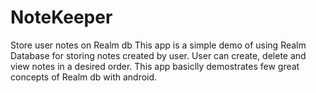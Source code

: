 # NoteKeeper
Store user notes on Realm db
This app is a simple demo of using Realm Database for storing notes created by user.
User can create, delete and view notes in a desired order.
This app basiclly demostrates few great concepts of Realm db with android.
